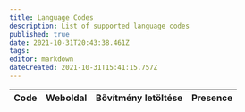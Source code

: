 ```yaml
---
title: Language Codes
description: List of supported language codes
published: true
date: 2021-10-31T20:43:38.461Z
tags:
editor: markdown
dateCreated: 2021-10-31T15:41:15.757Z
---
```


<table id="languages">
  <thead>
    <tr>
      <th style="text-align:left">Code</th>
      <th style="text-align:left">Weboldal</th>
      <th style="text-align:left">Bővítmény letöltése</th>
      <th style="text-align:left">Presence</th>
    </tr>
  </thead>
  <tbody>
  </tbody>
</table>
